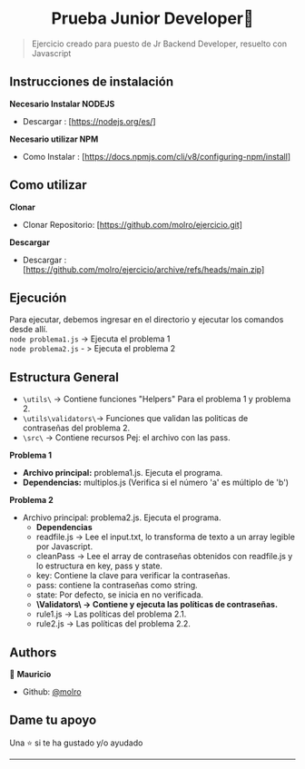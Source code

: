<h1 align="center"> Prueba Junior Developer👋</h1>

> Ejercicio creado para puesto de Jr Backend Developer, resuelto con Javascript

## Instrucciones de instalación
**Necesario Instalar NODEJS**  
- Descargar : [https://nodejs.org/es/]

**Necesario utilizar NPM**  
- Como Instalar : [https://docs.npmjs.com/cli/v8/configuring-npm/install]

## Como utilizar  
**Clonar**  
- Clonar Repositorio: [https://github.com/molro/ejercicio.git]  

**Descargar** 
- Descargar : [https://github.com/molro/ejercicio/archive/refs/heads/main.zip]  

## Ejecución  
Para ejecutar, debemos ingresar en el directorio y ejecutar los comandos desde allí.   
``node problema1.js``  -> Ejecuta el problema 1  
``node problema2.js``  - > Ejecuta el problema 2  

## Estructura General
- ``\utils\`` -> Contiene funciones "Helpers" Para el problema 1 y problema 2.  
- ``\utils\validators\``-> Funciones que validan las politicas de contraseñas del problema 2. 
- ``\src\`` -> Contiene recursos Pej: el archivo con las pass. 

**Problema 1**
- **Archivo principal:** problema1.js. Ejecuta el programa. 
- **Dependencias:** multiplos.js (Verifica si el número 'a' es múltiplo de 'b') 

**Problema 2** 
- Archivo principal: problema2.js. Ejecuta el programa.  
  - **Dependencias**
  - readfile.js -> Lee el input.txt, lo transforma de texto a un array legible por Javascript.  
  - cleanPass -> Lee el array de contraseñas obtenidos con readfile.js y lo estructura en key, pass y state.  
  - key: Contiene la clave para verificar la contraseñas.  
  - pass: contiene la contraseñas como string.  
  - state: Por defecto, se inicia en no verificada.  
  - **\Validators\ -> Contiene y ejecuta las políticas de contraseñas.** 
  -  rule1.js -> Las políticas del problema 2.1.  
  -  rule2.js -> Las políticas del problema 2.2.  
## Authors
👤 **Mauricio**

- Github: [@molro](https://github.com/molro)

## Dame tu apoyo

Una ⭐️ si te ha gustado y/o ayudado

---

